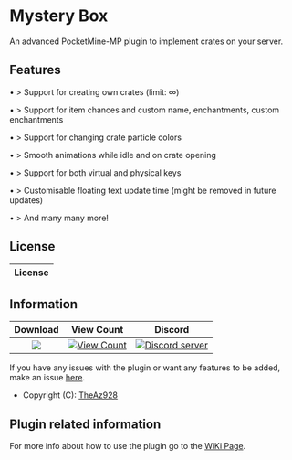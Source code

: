 # Mystery Box

An advanced PocketMine-MP plugin to implement crates on your server.

## Features

• > Support for creating own crates (limit: ∞)

• > Support for item chances and custom name, enchantments, custom enchantments

• > Support for changing crate particle colors

• > Smooth animations while idle and on crate opening

• > Support for both virtual and physical keys

• > Customisable floating text update time (might be removed in future updates)

• > And many many more!

## License
| License |
| :---: |

## Information
| Download | View Count | Discord |
| :---: | :---: | :---: |
 <a href="https://poggit.pmmp.io/p/MysteryBox"><img src="https://githubusercontent.com/CubePM/MysteryBox/master/resources/img.png"></a> | [![View Count](http://hits.dwyl.io/CubePM/MysteryBox.svg)](http://hits.dwyl.io/CubePM/MysteryBox) | <a href="https://discord.gg/KnTerS"><img src="https://discordapp.com/api/guilds/425712766687510528/embed.png" alt="Discord server"/></a> |


If you have any issues with the plugin or want any features to be added, make an issue [here](https://github.com/CubePM/MysteryBox/issues/new).
* Copyright (C): [TheAz928](https://github.com/TheAz928)

## Plugin related information
For more info about how to use the plugin go to the [WiKi Page](https://cubepm.github.io/projects/MysteryBox/).
